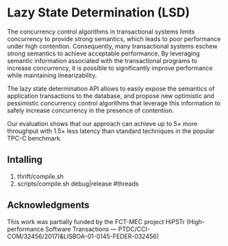 # Lazy State Determination (LSD)

The concurrency control algorithms in transactional systems limits concurrency to provide strong semantics, which leads to poor performance under high contention. Consequently, many transactional systems eschew strong semantics to achieve acceptable performance. By leveraging semantic information associated with the transactional programs to increase concurrency, it is possible to significantly improve performance while maintaining linearizability. 

The lazy state determination API allows to easily expose the semantics of application transactions to the database, and propose new optimistic and pessimistic concurrency control algorithms that leverage this information to safely increase concurrency in the presence of contention. 

Our evaluation shows that our approach can achieve up to 5× more throughput with 1.5× less latency than standard techniques in the popular TPC-C benchmark.

## Intalling

1. thrift/compile.sh
2. scripts/compile.sh debug|release #threads

## Acknowledgments

This work was partially funded by the FCT-MEC project HiPSTr (High-performance Software Transactions — PTDC/CCI-COM/32456/2017)&LISBOA-01-0145-FEDER-032456)

